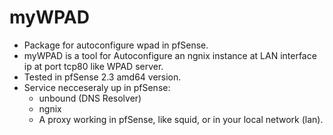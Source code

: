 # myWPAD
- Package for autoconfigure wpad in pfSense.
- myWPAD is a tool for Autoconfigure an ngnix instance at LAN interface ip at port tcp80 like WPAD server.
- Tested in pfSense 2.3 amd64 version.
- Service necceseraly up in pfSense:
  - unbound (DNS Resolver)
  - ngnix
  - A proxy working in pfSense, like squid, or in your local network (lan).
